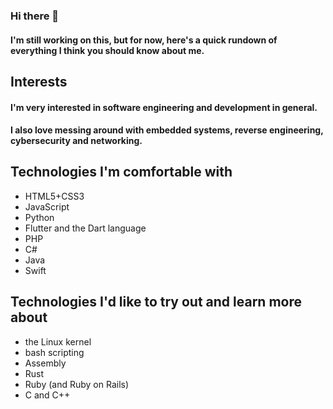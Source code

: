 ### Hi there 👋
#### I'm still working on this, but for now, here's a quick rundown of everything I think you should know about me.

## Interests
#### I'm very interested in software engineering and development in general.
#### I also love messing around with embedded systems, reverse engineering, cybersecurity and networking. 

## Technologies I'm comfortable with
- HTML5+CSS3
- JavaScript
- Python
- Flutter and the Dart language
- PHP
- C#
- Java
- Swift

## Technologies I'd like to try out and learn more about
- the Linux kernel
- bash scripting
- Assembly
- Rust
- Ruby (and Ruby on Rails)
- C and C++

<!--
**joaodcp/joaodcp** is a ✨ _special_ ✨ repository because its `README.md` (this file) appears on your GitHub profile.

Here are some ideas to get you started:

- 🔭 I’m currently working on ...
- 🌱 I’m currently learning ...
- 👯 I’m looking to collaborate on ...
- 🤔 I’m looking for help with ...
- 💬 Ask me about ...
- 📫 How to reach me: ...
- 😄 Pronouns: ...
- ⚡ Fun fact: ...
-->
